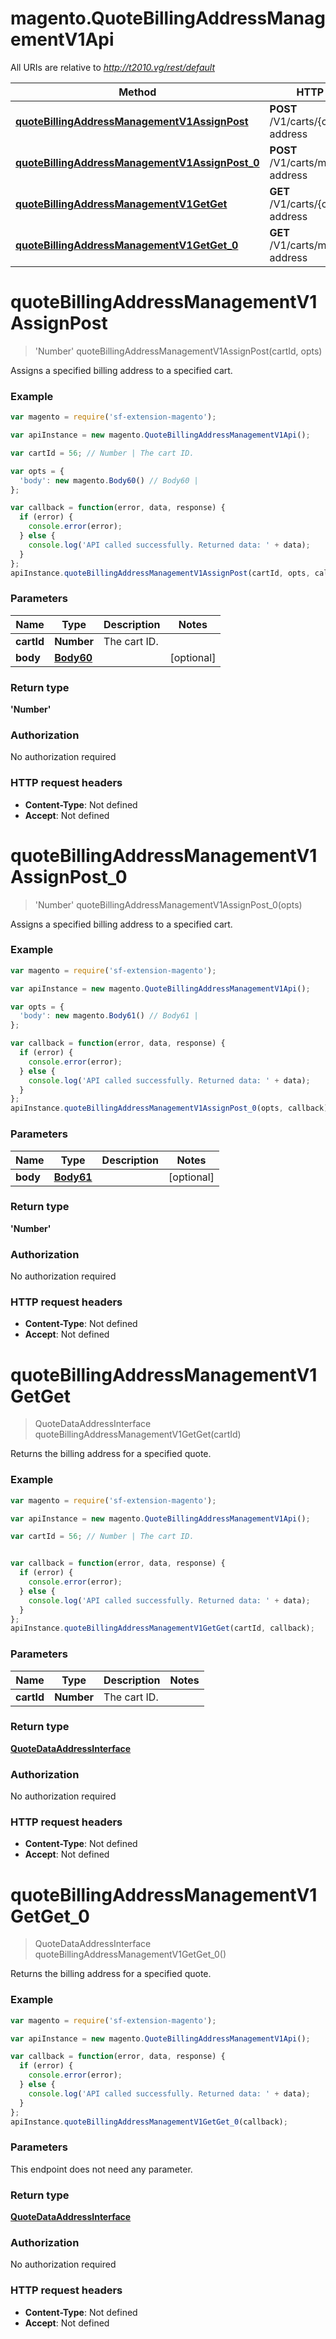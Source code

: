 # magento.QuoteBillingAddressManagementV1Api

All URIs are relative to *http://t2010.vg/rest/default*

Method | HTTP request | Description
------------- | ------------- | -------------
[**quoteBillingAddressManagementV1AssignPost**](QuoteBillingAddressManagementV1Api.md#quoteBillingAddressManagementV1AssignPost) | **POST** /V1/carts/{cartId}/billing-address | 
[**quoteBillingAddressManagementV1AssignPost_0**](QuoteBillingAddressManagementV1Api.md#quoteBillingAddressManagementV1AssignPost_0) | **POST** /V1/carts/mine/billing-address | 
[**quoteBillingAddressManagementV1GetGet**](QuoteBillingAddressManagementV1Api.md#quoteBillingAddressManagementV1GetGet) | **GET** /V1/carts/{cartId}/billing-address | 
[**quoteBillingAddressManagementV1GetGet_0**](QuoteBillingAddressManagementV1Api.md#quoteBillingAddressManagementV1GetGet_0) | **GET** /V1/carts/mine/billing-address | 


<a name="quoteBillingAddressManagementV1AssignPost"></a>
# **quoteBillingAddressManagementV1AssignPost**
> &#39;Number&#39; quoteBillingAddressManagementV1AssignPost(cartId, opts)



Assigns a specified billing address to a specified cart.

### Example
```javascript
var magento = require('sf-extension-magento');

var apiInstance = new magento.QuoteBillingAddressManagementV1Api();

var cartId = 56; // Number | The cart ID.

var opts = { 
  'body': new magento.Body60() // Body60 | 
};

var callback = function(error, data, response) {
  if (error) {
    console.error(error);
  } else {
    console.log('API called successfully. Returned data: ' + data);
  }
};
apiInstance.quoteBillingAddressManagementV1AssignPost(cartId, opts, callback);
```

### Parameters

Name | Type | Description  | Notes
------------- | ------------- | ------------- | -------------
 **cartId** | **Number**| The cart ID. | 
 **body** | [**Body60**](Body60.md)|  | [optional] 

### Return type

**&#39;Number&#39;**

### Authorization

No authorization required

### HTTP request headers

 - **Content-Type**: Not defined
 - **Accept**: Not defined

<a name="quoteBillingAddressManagementV1AssignPost_0"></a>
# **quoteBillingAddressManagementV1AssignPost_0**
> &#39;Number&#39; quoteBillingAddressManagementV1AssignPost_0(opts)



Assigns a specified billing address to a specified cart.

### Example
```javascript
var magento = require('sf-extension-magento');

var apiInstance = new magento.QuoteBillingAddressManagementV1Api();

var opts = { 
  'body': new magento.Body61() // Body61 | 
};

var callback = function(error, data, response) {
  if (error) {
    console.error(error);
  } else {
    console.log('API called successfully. Returned data: ' + data);
  }
};
apiInstance.quoteBillingAddressManagementV1AssignPost_0(opts, callback);
```

### Parameters

Name | Type | Description  | Notes
------------- | ------------- | ------------- | -------------
 **body** | [**Body61**](Body61.md)|  | [optional] 

### Return type

**&#39;Number&#39;**

### Authorization

No authorization required

### HTTP request headers

 - **Content-Type**: Not defined
 - **Accept**: Not defined

<a name="quoteBillingAddressManagementV1GetGet"></a>
# **quoteBillingAddressManagementV1GetGet**
> QuoteDataAddressInterface quoteBillingAddressManagementV1GetGet(cartId)



Returns the billing address for a specified quote.

### Example
```javascript
var magento = require('sf-extension-magento');

var apiInstance = new magento.QuoteBillingAddressManagementV1Api();

var cartId = 56; // Number | The cart ID.


var callback = function(error, data, response) {
  if (error) {
    console.error(error);
  } else {
    console.log('API called successfully. Returned data: ' + data);
  }
};
apiInstance.quoteBillingAddressManagementV1GetGet(cartId, callback);
```

### Parameters

Name | Type | Description  | Notes
------------- | ------------- | ------------- | -------------
 **cartId** | **Number**| The cart ID. | 

### Return type

[**QuoteDataAddressInterface**](QuoteDataAddressInterface.md)

### Authorization

No authorization required

### HTTP request headers

 - **Content-Type**: Not defined
 - **Accept**: Not defined

<a name="quoteBillingAddressManagementV1GetGet_0"></a>
# **quoteBillingAddressManagementV1GetGet_0**
> QuoteDataAddressInterface quoteBillingAddressManagementV1GetGet_0()



Returns the billing address for a specified quote.

### Example
```javascript
var magento = require('sf-extension-magento');

var apiInstance = new magento.QuoteBillingAddressManagementV1Api();

var callback = function(error, data, response) {
  if (error) {
    console.error(error);
  } else {
    console.log('API called successfully. Returned data: ' + data);
  }
};
apiInstance.quoteBillingAddressManagementV1GetGet_0(callback);
```

### Parameters
This endpoint does not need any parameter.

### Return type

[**QuoteDataAddressInterface**](QuoteDataAddressInterface.md)

### Authorization

No authorization required

### HTTP request headers

 - **Content-Type**: Not defined
 - **Accept**: Not defined

